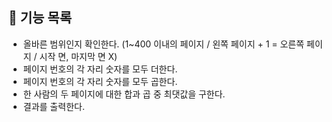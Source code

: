## 📖 기능 목록
 
- 올바른 범위인지 확인한다. (1~400 이내의 페이지 / 왼쪽 페이지 + 1 = 오른쪽 페이지 / 시작 면, 마지막 면 X)
- 페이지 번호의 각 자리 숫자를 모두 더한다.
- 페이지 번호의 각 자리 숫자를 모두 곱한다.
- 한 사람의 두 페이지에 대한 합과 곱 중 최댓값을 구한다.
- 결과를 출력한다.
